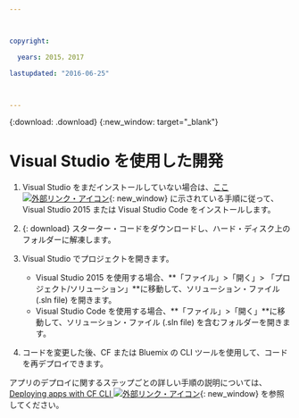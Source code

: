 ```yaml
---



copyright:

  years: 2015，2017

lastupdated: "2016-06-25"



---
```


{:download: .download}
{:new_window: target="_blank"}

# Visual Studio を使用した開発

  1. Visual Studio をまだインストールしていない場合は、[ここ ![外部リンク・アイコン](../icons/launch-glyph.svg)](https://msdn.microsoft.com/en-us/library/e2h7fzkw.aspx){: new_window} に示されている手順に従って、Visual Studio 2015 または Visual Studio Code をインストールします。

  1. {: download} スターター・コードをダウンロードし、ハード・ディスク上のフォルダーに解凍します。

  1. Visual Studio でプロジェクトを開きます。

      + Visual Studio 2015 を使用する場合、**「ファイル」>「開く」> 「プロジェクト/ソリューション」**に移動して、ソリューション・ファイル (.sln file) を開きます。
      + Visual Studio Code を使用する場合、**「ファイル」>「開く」**に移動して、ソリューション・ファイル (.sln file) を含むフォルダーを開きます。

  1. コードを変更した後、CF または Bluemix の CLI ツールを使用して、コードを再デプロイできます。

アプリのデプロイに関するステップごとの詳しい手順の説明については、[Deploying apps with CF CLI ![外部リンク・アイコン](../icons/launch-glyph.svg)](./install_cli.html){: new_window} を参照してください。

